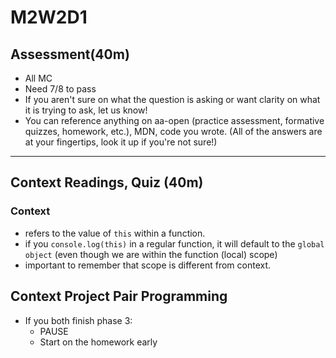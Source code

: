 # M2W2D1

## Assessment(40m)

- All MC
- Need 7/8 to pass
- If you aren't sure on what the question is asking or want clarity on what it is trying to ask, let us know!
- You can reference anything on aa-open (practice assessment, formative quizzes, homework, etc.), MDN, code you wrote. (All of the answers are at your fingertips, look it up if you're not sure!)

---

## Context Readings, Quiz (40m)

### Context

- refers to the value of `this` within a function.
- if you `console.log(this)` in a regular function, it will default to the `global object` (even though we are within the function (local) scope)
- important to remember that scope is different from context.

## Context Project Pair Programming

- If you both finish phase 3:
  - PAUSE
  - Start on the homework early
